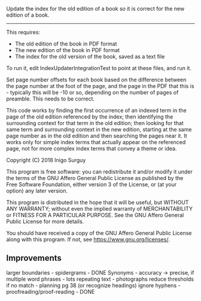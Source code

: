 Update the index for the old edition of a book so it is correct for the new edition of a book.

---

This requires:
   
 - The old edition of the book in PDF format
 - The new edition of the book in PDF format
 - The index for the old version of the book, saved as a text file
 
To run it, edit IndexUpdaterIntegrationTest to point at these files, and run it.

Set page number offsets for each book based on the difference between the page
number at the foot of the page, and the page in the PDF that this is - typically
this will be -10 or so, depending on the number of pages of preamble. This needs 
to be correct.

This code works by finding the first occurrence of an indexed term in the page of
the old edition referenced by the index; then identifying the surrounding context
for that term in the old edition; then looking for that same term and surrounding 
context in the new edition, starting at the same page number as in the old edition
and then searching the pages near it. It works only for simple index terms that
actually appear on the referenced page, not for more complex index terms that
convey a theme or idea.


Copyright (C) 2018 Inigo Surguy

This program is free software: you can redistribute it and/or modify
it under the terms of the GNU Affero General Public License as published by
the Free Software Foundation, either version 3 of the License, or
(at your option) any later version.

This program is distributed in the hope that it will be useful,
but WITHOUT ANY WARRANTY; without even the implied warranty of
MERCHANTABILITY or FITNESS FOR A PARTICULAR PURPOSE.  See the
GNU Affero General Public License for more details.

You should have received a copy of the GNU Affero General Public License
along with this program.  If not, see <https://www.gnu.org/licenses/>.

## Improvements

larger boundaries - spidergrams - DONE
Synonyms - accuracy -> precise, if 
multiple word phrases - lots
repeating text - photographs
reduce thresholds if no match - planning pg 38 (or recognize headings)
ignore hyphens - proofreading/proof-reading - DONE
